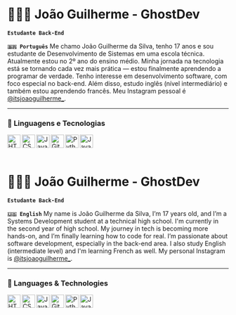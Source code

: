 # 👨🏻‍💻 João Guilherme - GhostDev  

**`Estudante Back-End`**

**`🇧🇷 Português`**
Me chamo João Guilherme da Silva, tenho 17 anos e sou estudante de Desenvolvimento de Sistemas em uma escola técnica. Atualmente estou no 2º ano do ensino médio. Minha jornada na tecnologia está se tornando cada vez mais prática — estou finalmente aprendendo a programar de verdade. Tenho interesse em desenvolvimento software, com foco especial no back-end. Além disso, estudo inglês (nível intermediário) e também estou aprendendo francês. Meu Instagram pessoal é [@itsjoaoguilherme_](https://www.instagram.com/itsjoaoguilherme_/).

---

### 🤖 Linguagens e Tecnologias

<p>
  <img 
    align="left" 
    alt="HTML" 
    title="HTML" 
    width="30px" 
    src="https://cdn.jsdelivr.net/gh/devicons/devicon@latest/icons/html5/html5-original.svg"
  />
  <img 
    align="left" 
    alt="CSS" 
    title="CSS" 
    width="30px" 
    src="https://cdn.jsdelivr.net/gh/devicons/devicon@latest/icons/css3/css3-original.svg"
  />
  <img 
    align="left" 
    alt="JavaScript" 
    title="JavaScript" 
    width="30px" 
    src="https://cdn.jsdelivr.net/gh/devicons/devicon@latest/icons/javascript/javascript-original.svg"
  />
  <img 
    align="left" 
    alt="Git" 
    title="Git" 
    width="30px" 
    src="https://cdn.jsdelivr.net/gh/devicons/devicon@latest/icons/git/git-original.svg"
  />
  <img 
    align="left" 
    alt="Python" 
    title="Python" 
    width="30px" 
    src="https://cdn.jsdelivr.net/gh/devicons/devicon@latest/icons/python/python-original.svg"
  />
  <img 
    align="left" 
    alt="Java" 
    title="Java" 
    width="30px" 
    src="https://cdn.jsdelivr.net/gh/devicons/devicon@latest/icons/java/java-original.svg"
  />
</p>

<br/><br/><br/>

# 👨🏻‍💻 João Guilherme - GhostDev  

**`Estudante Back-End`**

**`🇺🇸 English`**
My name is João Guilherme da Silva, I’m 17 years old, and I’m a Systems Development student at a technical high school. I'm currently in the second year of high school. My journey in tech is becoming more hands-on, and I’m finally learning how to code for real. I’m passionate about software development, especially in the back-end area. I also study English (intermediate level) and I'm learning French as well. My personal Instagram is [@itsjoaoguilherme_](https://www.instagram.com/itsjoaoguilherme_/).

---

### 🤖 Languages & Technologies

<p>
  <img 
    align="left" 
    alt="HTML" 
    title="HTML" 
    width="30px" 
    src="https://cdn.jsdelivr.net/gh/devicons/devicon@latest/icons/html5/html5-original.svg"
  />
  <img 
    align="left" 
    alt="CSS" 
    title="CSS" 
    width="30px" 
    src="https://cdn.jsdelivr.net/gh/devicons/devicon@latest/icons/css3/css3-original.svg"
  />
  <img 
    align="left" 
    alt="JavaScript" 
    title="JavaScript" 
    width="30px" 
    src="https://cdn.jsdelivr.net/gh/devicons/devicon@latest/icons/javascript/javascript-original.svg"
  />
  <img 
    align="left" 
    alt="Git" 
    title="Git" 
    width="30px" 
    src="https://cdn.jsdelivr.net/gh/devicons/devicon@latest/icons/git/git-original.svg"
  />
  <img 
    align="left" 
    alt="Python" 
    title="Python" 
    width="30px" 
    src="https://cdn.jsdelivr.net/gh/devicons/devicon@latest/icons/python/python-original.svg"
  />
  <img 
    align="left" 
    alt="Java" 
    title="Java" 
    width="30px" 
    src="https://cdn.jsdelivr.net/gh/devicons/devicon@latest/icons/java/java-original.svg"
  />
</p>

<br/><br/><br/>

